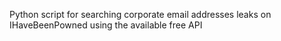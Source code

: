 Python script for searching corporate email addresses leaks on IHaveBeenPowned using the available free API
